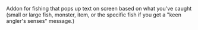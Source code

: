Addon for fishing that pops up text on screen based on what you've caught (small or large fish, monster, item, or the specific fish if you get a "keen angler's senses" message.)
